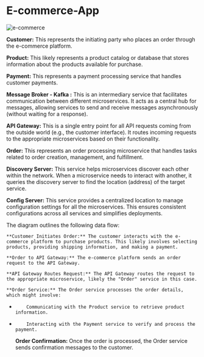 # E-commerce-App

![e-commerce](https://github.com/fatemehSalem/E-commerce-App/assets/42536170/3699cf3e-3d20-44a3-86c8-c6ce399ea94d)


**Customer:** This represents the initiating party who places an order through the e-commerce platform.

**Product:** This likely represents a product catalog or database that stores information about the products available for purchase.

**Payment:** This represents a payment processing service that handles customer payments.

**Message Broker - Kafka :** This is an intermediary service that facilitates communication between different microservices. It acts as a central hub for messages, allowing services to send and receive messages asynchronously (without waiting for a response).

**API Gateway:** This is a single entry point for all API requests coming from the outside world (e.g., the customer interface). It routes incoming requests to the appropriate microservices based on their functionality.

**Order:** This represents an order processing microservice that handles tasks related to order creation, management, and fulfillment.

**Discovery Server:** This service helps microservices discover each other within the network.  When a microservice needs to interact with another, it queries the discovery server to find the location (address) of the target service.

**Config Server:** This service provides a centralized location to manage configuration settings for all the microservices. This ensures consistent configurations across all services and simplifies deployments.

The diagram outlines the following data flow:

    **Customer Initiates Order:** The customer interacts with the e-commerce platform to purchase products. This likely involves selecting products, providing shipping information, and making a payment.

    **Order to API Gateway:** The e-commerce platform sends an order request to the API Gateway.

    **API Gateway Routes Request:** The API Gateway routes the request to the appropriate microservice, likely the "Order" service in this case.

    **Order Service:** The Order service processes the order details, which might involve:

-         Communicating with the Product service to retrieve product information.

-         Interacting with the Payment service to verify and process the payment.

    **Order Confirmation:** Once the order is processed, the Order service sends confirmation messages to the customer.
